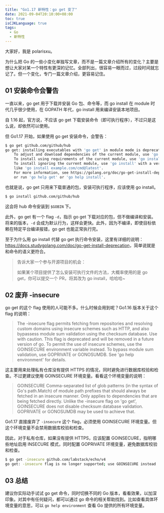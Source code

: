 ```yaml
---
title: "Go1.17 新特性：go get 变了"
date: 2021-09-04T20:10:00+08:00
toc: true
isCJKLanguage: true
tags: 
  - Go
  - 新特性
---
```


大家好，我是 polarisxu。

为什么把 Go 的一些小变化单独写文章，而不是一篇文章介绍所有的变化？主要是想让大家对某一个特性有更深的记忆。全部列出，很容易一眼而过，过段时间就忘记了。但一个变化，专门一篇文章介绍，更容易记住。

## 01 安装命令会警告

一直以来，go get 用于下载并安装 Go 包、命令等，而 go install 在 module 时代几乎很少使用，在 GOPATH 年代，go install 用来编译安装本地项目。

自 1.16 起，官方说，不应该 go get 下载安装命令（即可执行程序），不过只是这么说，却依然可以使用。

但 Go1.17 开始，如果使用 go get 安装命令，会警告：

```bash
$ go get github.com/github/hub
go get: installing executables with 'go get' in module mode is deprecated.
	To adjust and download dependencies of the current module, use 'go get -d'.
	To install using requirements of the current module, use 'go install'.
	To install ignoring the current module, use 'go install' with a version,
	like 'go install example.com/cmd@latest'.
	For more information, see https://golang.org/doc/go-get-install-deprecation
	or run 'go help get' or 'go help install'.
```

也就是说，go get 只用来下载普通的包，安装可执行程序，应该使用 go install。

```bash
$ go install github.com/github/hub
```

这会将 hub 命令安装到 `$GOBIN` 下。

此外，go get 有一个 flag `-d`，指示 go get 下载对应的包，但不做编译和安装。将来的版本，`-d` 会成为默认行为，这样会更快。此外，因为不编译，即使目标依赖在特定平台编译报错，go get 也能正常执行完。

至于为什么用 go install 代替 go get 执行命令安装，这里有详细的说明：<https://docs.studygolang.com/doc/go-get-install-deprecation>，简单说就是和命令的语义更符合。

> 告诉大家一个参与开源项目的机会：
>
> 如果某个项目提供了怎么安装可执行文件的方法，大概率使用的是 go get，你可以提交一个 PR，将其改为 go install，哈哈哈~

## 02 废弃 -insecure

go get 的这个 flag 使用的人可能不多。什么时候会用到呢？Go1.16 版本关于这个 flag 的说明：

> The -insecure flag permits fetching from repositories and resolving
> custom domains using insecure schemes such as HTTP, and also bypassess
> module sum validation using the checksum database. Use with caution.
> This flag is deprecated and will be removed in a future version of go.
> To permit the use of insecure schemes, use the GOINSECURE environment
> variable instead. To bypass module sum validation, use GOPRIVATE or
> GONOSUMDB. See 'go help environment' for details.

这主要用来处理私有仓库没有提供 HTTPS 的情况，同时避免进行数据库校验和检查。不过更建议使用 GOINSECURE 环境变量。看看这个环境变量的说明：

> GOINSECURE
> 		Comma-separated list of glob patterns (in the syntax of Go's path.Match)
> 		of module path prefixes that should always be fetched in an insecure
> 		manner. Only applies to dependencies that are being fetched directly.
> 		Unlike the -insecure flag on 'go get', GOINSECURE does not disable
> 		checksum database validation. GOPRIVATE or GONOSUMDB may be used
> 		to achieve that.

Go1.17 直接废弃了 `-insecure` 这个 flag，必须使用 GOINSECURE 环境变量。但这个环境变量不会禁用数据库校验和检查。

因此，对于私有仓库，如果没有提供 HTTPS，应该配置 GOINSECURE，指明哪些地址启用 INSECURE 模式，同时配置 GOPRIVATE 环境变量，避免数据库校验和检查。

```bash
$ go get -insecure github.com/labstack/echo/v4
go get: -insecure flag is no longer supported; use GOINSECURE instead
```

## 03 总结

建议你实际动手试试 go get 命令，同时切换不同的 Go 版本，看看效果，以加深印象。对其中有任何疑问，都可以通过 go 命令的相关帮助找到。比如查看具体环境变量的意思，可以 `go help environment` 查看 Go 提供的所有环境变量。
